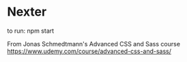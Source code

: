 # Nexter

to run: npm start

From Jonas Schmedtmann's Advanced CSS and Sass course
https://www.udemy.com/course/advanced-css-and-sass/
